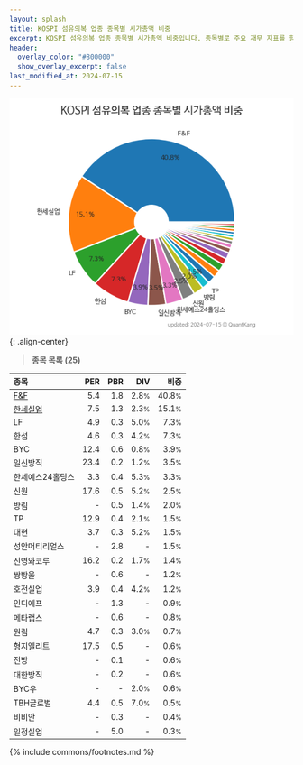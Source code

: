```yaml
---
layout: splash
title: KOSPI 섬유의복 업종 종목별 시가총액 비중
excerpt: KOSPI 섬유의복 업종 종목별 시가총액 비중입니다. 종목별로 주요 재무 지표를 함께 표시합니다.
header:
  overlay_color: "#800000"
  show_overlay_excerpt: false
last_modified_at: 2024-07-15
---
```



![KOSPI 섬유의복 업종 종목별 시가총액 비중](/stats/sector/images/kospi_업종_섬유의복_종목.png){: .align-center}


> **종목 목록 (25)**<a id="list"></a>

| **종목** | **PER** | **PBR** | **DIV** | **비중** |
| :------- | ------: | ------: | ------: | -------: |
| [F&F](/383220/) | 5.4 | 1.8 | 2.8<small>%</small> | 40.8<small>%</small> |
| [한세실업](/105630/) | 7.5 | 1.3 | 2.3<small>%</small> | 15.1<small>%</small> |
| LF | 4.9 | 0.3 | 5.0<small>%</small> | 7.3<small>%</small> |
| 한섬 | 4.6 | 0.3 | 4.2<small>%</small> | 7.3<small>%</small> |
| BYC | 12.4 | 0.6 | 0.8<small>%</small> | 3.9<small>%</small> |
| 일신방직 | 23.4 | 0.2 | 1.2<small>%</small> | 3.5<small>%</small> |
| 한세예스24홀딩스 | 3.3 | 0.4 | 5.3<small>%</small> | 3.3<small>%</small> |
| 신원 | 17.6 | 0.5 | 5.2<small>%</small> | 2.5<small>%</small> |
| 방림 | - | 0.5 | 1.4<small>%</small> | 2.0<small>%</small> |
| TP | 12.9 | 0.4 | 2.1<small>%</small> | 1.5<small>%</small> |
| 대현 | 3.7 | 0.3 | 5.2<small>%</small> | 1.5<small>%</small> |
| 성안머티리얼스 | - | 2.8 | - | 1.5<small>%</small> |
| 신영와코루 | 16.2 | 0.2 | 1.7<small>%</small> | 1.4<small>%</small> |
| 쌍방울 | - | 0.6 | - | 1.2<small>%</small> |
| 호전실업 | 3.9 | 0.4 | 4.2<small>%</small> | 1.2<small>%</small> |
| 인디에프 | - | 1.3 | - | 0.9<small>%</small> |
| 메타랩스 | - | 0.6 | - | 0.8<small>%</small> |
| 원림 | 4.7 | 0.3 | 3.0<small>%</small> | 0.7<small>%</small> |
| 형지엘리트 | 17.5 | 0.5 | - | 0.6<small>%</small> |
| 전방 | - | 0.1 | - | 0.6<small>%</small> |
| 대한방직 | - | 0.2 | - | 0.6<small>%</small> |
| BYC우 | - | - | 2.0<small>%</small> | 0.6<small>%</small> |
| TBH글로벌 | 4.4 | 0.5 | 7.0<small>%</small> | 0.5<small>%</small> |
| 비비안 | - | 0.3 | - | 0.4<small>%</small> |
| 일정실업 | - | 5.0 | - | 0.3<small>%</small> |

{% include commons/footnotes.md %}